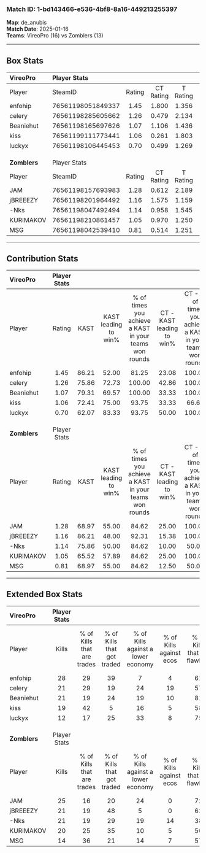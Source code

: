 ### Match ID: 1-bd143466-e536-4bf8-8a16-449213255397  
**Map**: de_anubis  
**Match Date**: 2025-01-16  
**Teams**: VireoPro (16) vs Zomblers (13)  

---  

## Box Stats  

| **VireoPro** | Player Stats      |        |           |          |       |      |       |         |        |      |     |
| :- | :- | :-: | :-: | :-: | :-: | :-: | :-: | :-: | :-: | :-: | :-: |
| Player       | SteamID           | Rating | CT Rating | T Rating | KAST  | ADR  | Kills | Assists | Deaths | K/D  | HS% |
| enfohip      | 76561198051849337 |  1.45  |   1.800   |  1.356   | 86.21 | 91.9 |  28   |   10    |   22   | 1.27 | 57  |
| celery       | 76561198285605662 |  1.26  |   0.479   |  2.134   | 75.86 | 89.3 |  21   |   13    |   17   | 1.24 | 61  |
| Beaniehut    | 76561198165697626 |  1.07  |   1.106   |  1.436   | 79.31 | 78.1 |  21   |    5    |   25   | 0.84 | 33  |
| kiss         | 76561199111773441 |  1.06  |   0.261   |  1.803   | 72.41 | 68.8 |  19   |    4    |   18   | 1.06 | 31  |
| luckyx       | 76561198106445453 |  0.70  |   0.499   |  1.269   | 62.07 | 58.9 |  12   |    6    |   21   | 0.57 | 75  |
|              |                   |        |           |          |       |      |       |         |        |      |     |
|              |                   |        |           |          |       |      |       |         |        |      |     |
|              |                   |        |           |          |       |      |       |         |        |      |     |
| **Zomblers** | Player Stats      |        |           |          |       |      |       |         |        |      |     |
| Player       | SteamID           | Rating | CT Rating | T Rating | KAST  | ADR  | Kills | Assists | Deaths | K/D  | HS% |
| JAM          | 76561198157693983 |  1.28  |   0.612   |  2.189   | 68.97 | 91.6 |  25   |    8    |   19   | 1.32 | 32  |
| jBREEEZY     | 76561198201964492 |  1.16  |   1.575   |  1.159   | 86.21 | 77.5 |  21   |   10    |   24   | 0.88 | 28  |
| -Nks         | 76561198047492494 |  1.14  |   0.958   |  1.545   | 75.86 | 82.4 |  21   |    7    |   21   | 1.00 | 57  |
| KURIMAKOV    | 76561198210861457 |  1.05  |   0.970   |  1.250   | 65.52 | 76.6 |  20   |    5    |   19   | 1.05 | 55  |
| MSG          | 76561198042539410 |  0.81  |   0.514   |  1.251   | 68.97 | 55.8 |  14   |    6    |   20   | 0.70 | 42  |
---  

## Contribution Stats  

| **VireoPro** | Player Stats |       |                      |                                                        |                           |                                                             |                          |                                                            |
| :- | :-: | :-: | :-: | :-: | :-: | :-: | :-: | :-: |
| Player       |    Rating    | KAST  | KAST leading to win% | % of times you achieve a KAST in your teams won rounds | CT - KAST leading to win% | CT - % of times you achieve a KAST in your teams won rounds | T - KAST leading to win% | T - % of times you achieve a KAST in your teams won rounds |
| enfohip      |     1.45     | 86.21 |        52.00         |                         81.25                          |           23.08           |                           100.00                            |          83.33           |                           76.92                            |
| celery       |     1.26     | 75.86 |        72.73         |                         100.00                         |           42.86           |                           100.00                            |          86.67           |                           100.00                           |
| Beaniehut    |     1.07     | 79.31 |        69.57         |                         100.00                         |           33.33           |                           100.00                            |          92.86           |                           100.00                           |
| kiss         |     1.06     | 72.41 |        75.00         |                         93.75                          |           33.33           |                            66.67                            |          92.86           |                           100.00                           |
| luckyx       |     0.70     | 62.07 |        83.33         |                         93.75                          |           50.00           |                           100.00                            |          100.00          |                           92.31                            |
|              |              |       |                      |                                                        |                           |                                                             |                          |                                                            |
|              |              |       |                      |                                                        |                           |                                                             |                          |                                                            |
|              |              |       |                      |                                                        |                           |                                                             |                          |                                                            |
| **Zomblers** | Player Stats |       |                      |                                                        |                           |                                                             |                          |                                                            |
| Player       |    Rating    | KAST  | KAST leading to win% | % of times you achieve a KAST in your teams won rounds | CT - KAST leading to win% | CT - % of times you achieve a KAST in your teams won rounds | T - KAST leading to win% | T - % of times you achieve a KAST in your teams won rounds |
| JAM          |     1.28     | 68.97 |        55.00         |                         84.62                          |           25.00           |                           100.00                            |          75.00           |                           81.82                            |
| jBREEEZY     |     1.16     | 86.21 |        48.00         |                         92.31                          |           15.38           |                           100.00                            |          83.33           |                           90.91                            |
| -Nks         |     1.14     | 75.86 |        50.00         |                         84.62                          |           10.00           |                            50.00                            |          83.33           |                           90.91                            |
| KURIMAKOV    |     1.05     | 65.52 |        57.89         |                         84.62                          |           25.00           |                           100.00                            |          81.82           |                           81.82                            |
| MSG          |     0.81     | 68.97 |        55.00         |                         84.62                          |           12.50           |                            50.00                            |          83.33           |                           90.91                            |
---  

## Extended Box Stats  

| **VireoPro** | Player Stats |                            |                            |                                    |                         |                              |                                 |        |                             |                                     |                          |                               |                            |
| :- | :-: | :-: | :-: | :-: | :-: | :-: | :-: | :-: | :-: | :-: | :-: | :-: | :-: |
| Player       |    Kills     | % of Kills that are trades | % of Kills that got traded | % of Kills against a lower economy | % of Kills against ecos | % of Kills that are flawless | % of Kills that are close duels | Deaths | % of Deaths that get traded | % of Deaths against a lower economy | % of Deaths against ecos | % of Deaths that are flawless | % of Deaths that are close |
| enfohip      |      28      |             29             |             39             |                 7                  |            4            |              61              |                7                |   22   |             27              |                 14                  |            9             |              59               |             0              |
| celery       |      21      |             29             |             19             |                 24                 |           19            |              57              |                5                |   17   |             29              |                 12                  |            6             |              41               |             18             |
| Beaniehut    |      21      |             19             |             24             |                 19                 |           10            |              81              |                0                |   25   |             44              |                 16                  |            8             |              60               |             4              |
| kiss         |      19      |             42             |             5              |                 16                 |            5            |              58              |                5                |   18   |              6              |                  6                  |            0             |              56               |             6              |
| luckyx       |      12      |             17             |             25             |                 33                 |            8            |              75              |                0                |   21   |             33              |                 10                  |            0             |              57               |             5              |
|              |              |                            |                            |                                    |                         |                              |                                 |        |                             |                                     |                          |                               |                            |
|              |              |                            |                            |                                    |                         |                              |                                 |        |                             |                                     |                          |                               |                            |
|              |              |                            |                            |                                    |                         |                              |                                 |        |                             |                                     |                          |                               |                            |
| **Zomblers** | Player Stats |                            |                            |                                    |                         |                              |                                 |        |                             |                                     |                          |                               |                            |
| Player       |    Kills     | % of Kills that are trades | % of Kills that got traded | % of Kills against a lower economy | % of Kills against ecos | % of Kills that are flawless | % of Kills that are close duels | Deaths | % of Deaths that get traded | % of Deaths against a lower economy | % of Deaths against ecos | % of Deaths that are flawless | % of Deaths that are close |
| JAM          |      25      |             16             |             20             |                 24                 |            0            |              72              |                0                |   19   |             26              |                 16                  |            11            |              79               |             0              |
| jBREEEZY     |      21      |             19             |             48             |                 5                  |            0            |              62              |               10                |   24   |             33              |                 13                  |            8             |              63               |             0              |
| -Nks         |      21      |             19             |             29             |                 19                 |           14            |              38              |               10                |   21   |             29              |                 14                  |            10            |              57               |             5              |
| KURIMAKOV    |      20      |             25             |             35             |                 10                 |            5            |              50              |               10                |   19   |             16              |                 16                  |            11            |              63               |             5              |
| MSG          |      14      |             36             |             21             |                 14                 |            7            |              57              |                0                |   20   |             15              |                 20                  |            10            |              70               |             10             |
